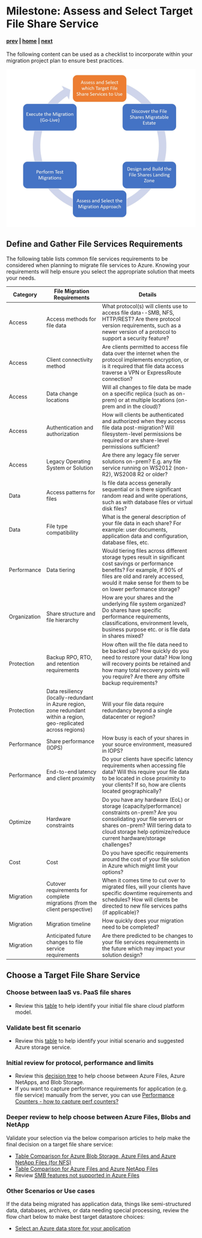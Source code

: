 # Milestone: Assess and Select Target File Share Service
#### [prev](./overview.md) | [home](./readme.md)  | [next](./scan.md)

The following content can be used as a checklist to incorporate within your migration project plan to ensure best practices.

![Concept Diagram](./png/FileSharesMigration-workflow-Milestone1.JPG)

## Define and Gather File Services Requirements
The following table lists common file services requirements to be considered when planning to migrate file services to Azure. Knowing your requirements will help ensure you select the appropriate solution that meets your needs. 

| Category | File Migration Requirements| Details |
| --- | -------| ---------- |
|Access| Access methods for file data | What protocol(s) will clients use to access file data--SMB, NFS, HTTP/REST? Are there protocol version requirements, such as a newer version of a protocol to support a security feature? |
|Access| Client connectivity method | Are clients permitted to access file data over the internet when the protocol implements encryption, or is it required that file data access traverse a VPN or ExpressRoute connection? |
|Access| Data change locations| Will all changes to file data be made on a specific replica (such as on-prem) or at multiple locations (on-prem and in the cloud)?|
|Access| Authentication and authorization | How will clients be authenticated and authorized when they access file data post-migration? Will filesystem-level permissions be required or are share-level permissions sufficient?|
|Access| Legacy Operating System or Solution | Are there any legacy file server solutions on-prem? E.g. any file service running on WS2012 (non-R2), WS2008 R2 or older?
|Data| Access patterns for files| Is file data access generally sequential or is there significant random read and write operations, such as with database files or virtual disk files? |
|Data| File type compatibility| What is the general description of your file data in each share? For example: user documents, application data and configuration, database files, etc.|
|Performance| Data tiering | Would tiering files across different storage types result in significant cost savings or performance benefits? For example, if 90% of files are old and rarely accessed, would it make sense for them to be on lower performance storage? |
|Organization| Share structure and file hierarchy | How are your shares and the underlying file system organized? Do shares have specific performance requirements, classifications, environment levels, business purpose etc. or is file data in shares mixed?|
|Protection| Backup RPO, RTO, and retention requirements| How often will the file data need to be backed up? How quickly do you need to restore your data? How long will recovery points be retained and how many total recovery points will you require? Are there any offsite backup requirements?|
|Protection| Data resiliency (locally-redundant in Azure region, zone redundant within a region, geo-replicated across regions) | Will your file data require redundancy beyond a single datacenter or region?|
|Performance| Share performance (IOPS) | How busy is each of your shares in your source environment, measured in IOPS? |
|Performance| End-to-end latency and client proximity| Do your clients have specific latency requirements when accessing file data? Will this require your file data to be located in close proximity to your clients? If so, how are clients located geographically?|
|Optimize| Hardware constraints | Do you have any hardware (EoL) or storage (capacity/performance) constraints on-prem? Are you consolidating your file servers or shares on-prem? Will tiering data to cloud storage help optimize/reduce current hardware/storage challenges?|
|Cost| Cost | Do you have specific requirements around the cost of your file solution in Azure which might limit your options?|
|Migration| Cutover requirements for complete migrations (from the client perspective) | When it comes time to cut over to migrated files, will your clients have specific downtime requirements and schedules? How will clients be directed to new file services paths (if applicable)? |
|Migration| Migration timeline | How quickly does your migration need to be completed? |
|Migration| Anticipated future changes to file service requirements| Are there predicted to be changes to your file services requirements in the future which may impact your solution design? |

## **Choose a Target File Share Service** 
### Choose between IaaS vs. PaaS file shares

- Review this [table](https://docs.microsoft.com/en-us/azure/virtual-desktop/store-fslogix-profile#azure-platform-details) to help identify your initial file share cloud platform model. 
### Validate best fit scenario 

- Review this [table](https://docs.microsoft.com/en-us/azure/cloud-adoption-framework/ready/considerations/storage-options?toc=https%3A%2F%2Fdocs.microsoft.com%2Fen-us%2Fazure%2Farchitecture%2Ftoc.json&bc=https%3A%2F%2Fdocs.microsoft.com%2Fen-us%2Fazure%2Farchitecture%2Fbread%2Ftoc.json#file-and-object-storage-scenarios) to help identify your initial scenario and suggested Azure storage service.
### Initial review for protocol, performance and limits

- Review this [decision tree](https://docs.microsoft.com/en-us/azure/storage/common/storage-migration-overview?bc=/azure/cloud-adoption-framework/_bread/toc.json&toc=/azure/cloud-adoption-framework/toc.json#choose-a-target-storage-service) to help choose between Azure Files, Azure NetApps, and Blob Storage.
- If you want to capture performance requirements for application (e.g. file service) manually from the server, you can use [Performance Counters - how to capture perf counters?](https://learn.microsoft.com/en-us/azure/virtual-machines/premium-storage-performance#counters-to-measure-application-performance-requirements)

### Deeper review to help choose between Azure Files, Blobs and NetApp

Validate your selection via the below comparison articles to help make the final decision on a target file share service:
- [Table Comparison for Azure Blob Storage, Azure Files and Azure NetApp Files (for NFS)](https://docs.microsoft.com/en-us/azure/storage/common/nfs-comparison?toc=/azure/storage/files/toc.json)
- [Table Comparison for Azure Files and Azure NetApp Files](https://docs.microsoft.com/en-us/azure/storage/files/storage-files-netapp-comparison)
- Review [SMB features not supported in Azure Files](https://learn.microsoft.com/en-us/rest/api/storageservices/features-not-supported-by-the-azure-file-service)

### Other Scenarios or Use cases

If the data being migrated has application data, things like semi-structured data, databases, archives, or data needing special processing, review the flow chart below to make best target datastore choices:
- [Select an Azure data store for your application](https://learn.microsoft.com/en-us/azure/architecture/guide/technology-choices/data-store-decision-tree#select-a-candidate)

